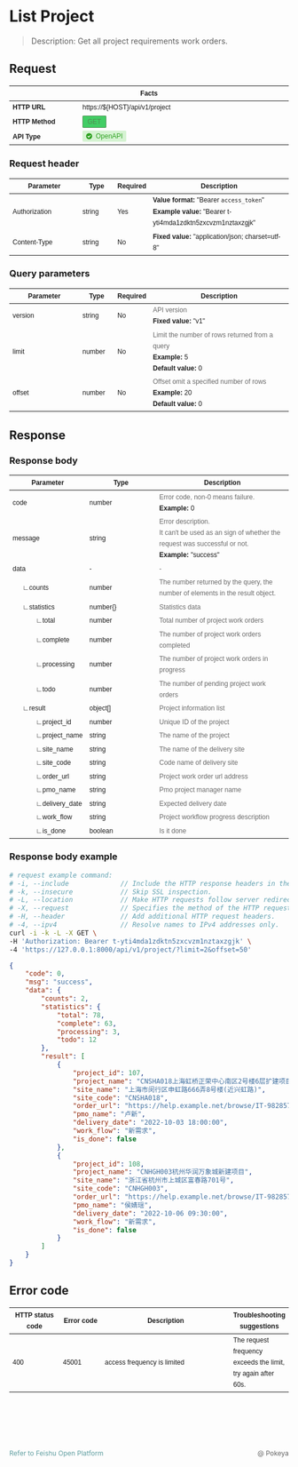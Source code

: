# List Project <Badge type="tip" text="v1" vertical="middle" />

> Description: Get all project requirements work orders.

## Request

<table style="font-family: Arial, sans-serif; font-size: 12px; line-height: 20px;">
<thead>
  <tr>
    <th style="width: 740px;" colspan="2">Facts</th>
  </tr>
</thead>
<tbody>
  <tr>
    <td style="font-weight: 600; width: 25%;">HTTP URL</td>
    <td>
      https://${HOST}/api/v1/project
    </td>
  </tr>
  <tr>
    <td style="font-weight: 600;">HTTP Method</td>
    <td style="font-size: 12px;">
      <span style="border: 1px solid; background-color: rgb(66,205,101); color: rgb(84,139,84); box-sizing: border-box; padding: 3px 8px; font-weight: 500; border-radius: 2px; line-height: 22px;">
        GET
      </span>
    </td>
  </tr>
  <tr>
    <td style="font-weight: 600;">API Type</td>
    <td>
      <div style="margin: 1px 0 2px; background: rgba(52,199,36,.2); color: #2ea121; font-size: 12px; line-height: 20px; padding: 0 6px; align-items: center; border-radius: 2px; display: inline-flex;">
        <svg fill="currentColor" width="1em" height="1em" viewBox="0 0 12 12">
          <path d="M5.998 11.49A5.491 5.491 0 115.997.507a5.491 5.491 0 01.001 10.983z" fill="#2EA121"></path>						<path d="M8.768 5.373a.69.69 0 00-.002-.975.689.689 0 00-.975-.003L5.346 6.84 4.204 5.698a.687.687 0 00-.972.006.686.686 0 00-.006.97c.589.588 1.178 1.175 1.765 1.765a.501.501 0 00.71 0c1.02-1.026 2.045-2.045 3.067-3.066z" fill="#fff"></path>
        </svg>
        <span style="font-weight: 500; margin-left: 6px;">
          OpenAPI
        </span>
      </div>
    </td>
  </tr>
</tbody>
</table>

### Request header

<table style="font-family: Arial, sans-serif; font-size: 12px; line-height: 20px;">
<thead>
  <tr>
    <th style="width: 25%;">Parameter</th>
    <th style="width: 12.5%;">Type</th>
    <th style="width: 12.5%;">Required</th>
    <th style="width: calc(740px/2);">Description</th>
  </tr>
</thead>
<tbody>
  <tr>
    <td>Authorization</td>
    <td>string</td>
    <td>Yes</td>
    <td>
      <b>Value format:&nbsp;</b>"Bearer&nbsp;<code>access_token</code>"<br/>
      <b>Example value:&nbsp;</b>"Bearer t-yti4mda1zdktn5zxcvzm1nztaxzgjk"
    </td>
  </tr>
  <tr>
    <td>Content-Type</td>
    <td>string</td>
    <td>No</td>
    <td><b>Fixed value:&nbsp;</b>"application/json; charset=utf-8"</td>
  </tr>
</tbody>
</table>

### Query parameters

<table style="font-family: Arial, sans-serif; font-size: 12px; line-height: 20px;">
<thead>
  <tr>
    <th style="width: 25%;">Parameter</th>
    <th style="width: 12.5%;">Type</th>
    <th style="width: 12.5%;">Required</th>
    <th style="width: calc(740px/2);">Description</th>
  </tr>
</thead>
<tbody>
  <tr>
    <td>version</td>
    <td>string</td>
    <td>No</td>
    <td>
      <span style="color: DimGray;">
      API version
      </span><br/>
      <b>Fixed value: </b>"v1"
    </td>
  </tr>
  <tr>
    <td>limit</td>
    <td>number</td>
    <td>No</td>
    <td>
      <span style="color: DimGray;">
      Limit the number of rows returned from a query
      </span><br/>
      <b>Example: </b>5<br/>
      <b>Default value: </b>0
    </td>
  </tr>
  <tr>
    <td>offset</td>
    <td>number</td>
    <td>No</td>
    <td>
      <span style="color: DimGray;">
      Offset omit a specified number of rows 
      </span><br/>
      <b>Example: </b>20<br/>
      <b>Default value: </b>0
    </td>
  </tr>
</tbody>
</table>

## Response

### Response body

<table style="font-family: Arial, sans-serif; font-size: 12px; line-height: 20px;">
<thead>
  <tr>
    <th style="width: 25%;">Parameter</th>
    <th style="width: 25%;">Type</th>
    <th style="width: calc(740px/2);">Description</th>
  </tr>
</thead>
<tbody>
  <tr>
    <td>code</td>
    <td>number</td>
    <td>
      <span style="color: DimGray;">
      Error code, non-0 means failure.
      </span><br/>
      <b>Example: </b>0
    </td>
  </tr>
  <tr>
    <td>message</td>
    <td>string</td>
    <td>
      <span style="color: DimGray;">
      Error description. <br/>
      It can't be used as an sign of whether the request was successful or not.
      </span><br/>
      <b>Example: </b>"success"
    </td>
  </tr>
  <tr>
    <td>data</td>
    <td>-</td>
    <td>
      <span style="color: DimGray;">-</span>
    </td>
  </tr>
  <tr>
    <td style="padding-left: 2em">∟counts</td>
    <td>number</td>
    <td>
      <span style="color: DimGray;">
      The number returned by the query, the number of elements in the result object.
      </span>
    </td>
  </tr>
  <tr>
    <td style="padding-left: 2em">∟statistics</td>
    <td>number{}</td>
    <td>
      <span style="color: DimGray;">
      Statistics data
      </span>
    </td>
  </tr>
  <tr>
    <td style="padding-left: 4em">∟total</td>
    <td>number</td>
    <td>
      <span style="color: DimGray;">
      Total number of project work orders
      </span>
    </td>
  </tr>
  <tr>
    <td style="padding-left: 4em">∟complete</td>
    <td>number</td>
    <td>
      <span style="color: DimGray;">
      The number of project work orders completed
      </span>
    </td>
  </tr>
  <tr>
    <td style="padding-left: 4em">∟processing</td>
    <td>number</td>
    <td>
      <span style="color: DimGray;">
      The number of project work orders in progress
      </span>
    </td>
  </tr>
  <tr>
    <td style="padding-left: 4em">∟todo</td>
    <td>number</td>
    <td>
      <span style="color: DimGray;">
      The number of pending project work orders
      </span>
    </td>
  </tr>
  <tr>
    <td style="padding-left: 2em">∟result</td>
    <td>object[]</td>
    <td>
      <span style="color: DimGray;">
      Project information list
      </span>
    </td>
  </tr>
  <tr>
    <td style="padding-left: 4em">∟project_id</td>
    <td>number</td>
    <td>
      <span style="color: DimGray;">
      Unique ID of the project
      </span>
    </td>
  </tr>
  <tr>
    <td style="padding-left: 4em">∟project_name</td>
    <td>string</td>
    <td>
      <span style="color: DimGray;">
      The name of the project
      </span>
    </td>
  </tr>
  <tr>
    <td style="padding-left: 4em">∟site_name</td>
    <td>string</td>
    <td>
      <span style="color: DimGray;">
      The name of the delivery site
      </span>
    </td>
  </tr>
  <tr>
    <td style="padding-left: 4em">∟site_code</td>
    <td>string</td>
    <td>
      <span style="color: DimGray;">
      Code name of delivery site
      </span>
    </td>
  </tr>
  <tr>
    <td style="padding-left: 4em">∟order_url</td>
    <td>string</td>
    <td>
      <span style="color: DimGray;">
      Project work order url address
      </span>
    </td>
  </tr>
  <tr>
    <td style="padding-left: 4em">∟pmo_name</td>
    <td>string</td>
    <td>
      <span style="color: DimGray;">
      Pmo project manager name
      </span>
    </td>
  </tr>
  <tr>
    <td style="padding-left: 4em">∟delivery_date</td>
    <td>string</td>
    <td>
      <span style="color: DimGray;">
      Expected delivery date
      </span>
    </td>
  </tr>
  <tr>
    <td style="padding-left: 4em">∟work_flow</td>
    <td>string</td>
    <td>
      <span style="color: DimGray;">
      Project workflow progress description
      </span>
    </td>
  </tr>
  <tr>
    <td style="padding-left: 4em">∟is_done</td>
    <td>boolean</td>
    <td>
      <span style="color: DimGray;">
      Is it done
      </span>
    </td>
  </tr>
</tbody>
</table>

### Response body example

```bash
# request example command:
# -i, --include             // Include the HTTP response headers in the output.
# -k, --insecure            // Skip SSL inspection.
# -L, --location            // Make HTTP requests follow server redirects.
# -X, --request             // Specifies the method of the HTTP request.
# -H, --header              // Add additional HTTP request headers.
# -4, --ipv4                // Resolve names to IPv4 addresses only.
curl -i -k -L -X GET \
-H 'Authorization: Bearer t-yti4mda1zdktn5zxcvzm1nztaxzgjk' \
-4 'https://127.0.0.1:8000/api/v1/project/?limit=2&offset=50'
```

```json
{
    "code": 0,
    "msg": "success",
    "data": {
        "counts": 2,
        "statistics": {
            "total": 78,
            "complete": 63,
            "processing": 3,
            "todo": 12
        },
        "result": [
            {
                "project_id": 107,
                "project_name": "CNSHA018上海虹桥正荣中心南区2号楼6层扩建项目",
                "site_name": "上海市闵行区申虹路666弄8号楼(近兴虹路)",
                "site_code": "CNSHA018",
                "order_url": "https://help.example.net/browse/IT-9828574",
                "pmo_name": "卢新",
                "delivery_date": "2022-10-03 18:00:00",
                "work_flow": "新需求",
                "is_done": false
            },
            {
                "project_id": 108,
                "project_name": "CNHGH003杭州华润万象城新建项目",
                "site_name": "浙江省杭州市上城区富春路701号",
                "site_code": "CNHGH003",
                "order_url": "https://help.example.net/browse/IT-9828575",
                "pmo_name": "侯婧瑶",
                "delivery_date": "2022-10-06 09:30:00",
                "work_flow": "新需求",
                "is_done": false
            }
        ]
    }
}
```

## Error code

<table style="font-family: Arial, sans-serif; font-size: 12px; line-height: 20px;">
<thead>
  <tr>
    <th style="width: 18%;">HTTP status code</th>
    <th style="width: 15%;">Error code</th>
    <th style="width: calc(740px/3);">Description</th>
    <th style="width: auto;">Troubleshooting suggestions</th>
  </tr>
</thead>
<tbody>
  <tr>
    <td>400</td>
    <td>45001</td>
    <td>access frequency is limited</td>
    <td>The request frequency exceeds the limit, try again after 60s.</td>
  </tr>
</tbody>
</table>

<div class="Copyright" style="margin-top:100px; font-size: 12px; height: 20px; line-height: 20px; background: none;">
  <!--使用flex布局，文本垂直居中-->
  <div style="display: flex; flex-direction: row; justify-content: space-between;">
    <a href="https://open.feishu.cn/" style="text-decoration: none;">
      <span style="color: CadetBlue;">Refer to Feishu Open Platform</span>
    </a>
    <span style="color: #666666; font-size: 12px;">@&nbsp;Pokeya</span>
  </div>
</div>
